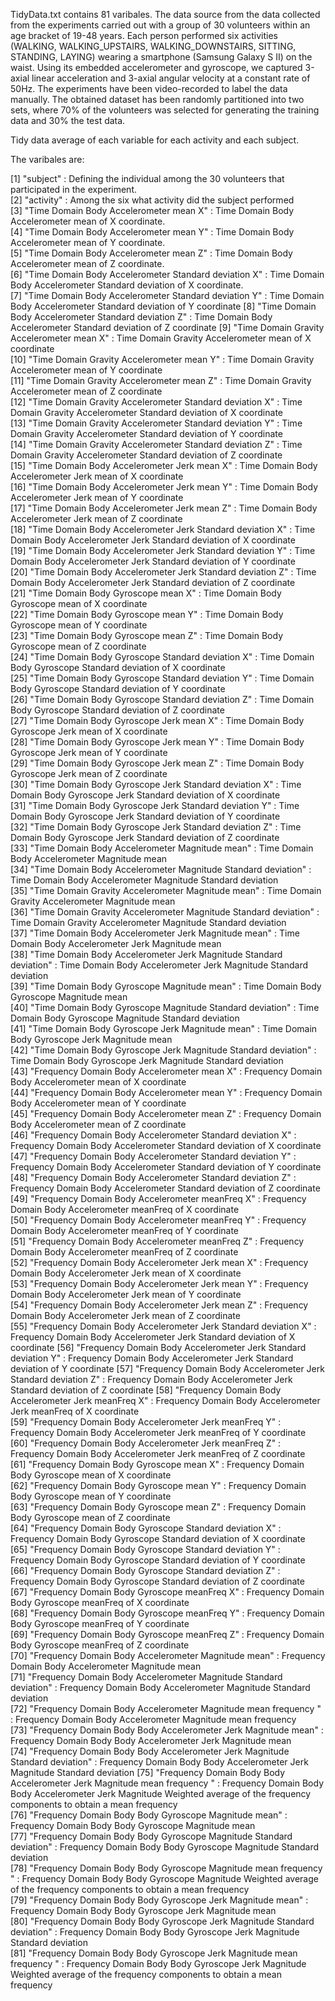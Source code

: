 TidyData.txt contains 81 varibales. The data source from the data collected from the experiments carried out with a group of 30 volunteers within 
an age bracket of 19-48 years. Each person performed six activities (WALKING, WALKING_UPSTAIRS, WALKING_DOWNSTAIRS, SITTING, STANDING, LAYING) 
wearing a smartphone (Samsung Galaxy S II) on the waist. Using its embedded accelerometer and gyroscope, we captured 3-axial linear acceleration 
and 3-axial angular velocity at a constant rate of 50Hz. The experiments have been video-recorded to label the data manually. The obtained dataset has 
been randomly partitioned into two sets, where 70% of the volunteers was selected for generating the training data and 30% the test data. 

Tidy data average of each variable for each activity and each subject.

The varibales are:  

 [1] "subject"  								    : Defining the individual among the 30 volunteers that participated in the experiment.                                                                  
 [2] "activity" 	       							    : Among the six what activity did the subject performed                                                                 
 [3] "Time Domain Body Accelerometer mean X"                			    : Time Domain Body Accelerometer mean of X coordinate.                  
 [4] "Time Domain Body Accelerometer mean Y"                 			    : Time Domain Body Accelerometer mean of Y coordinate.                 
 [5] "Time Domain Body Accelerometer mean Z"               		            : Time Domain Body Accelerometer mean of Z coordinate.                 
 [6] "Time Domain Body Accelerometer Standard deviation X"      	            : Time Domain Body Accelerometer Standard deviation of X coordinate.                 
 [7] "Time Domain Body Accelerometer Standard deviation Y"     		            : Time Domain Body Accelerometer Standard deviation of Y coordinate
 [8] "Time Domain Body Accelerometer Standard deviation Z"     		            : Time Domain Body Accelerometer Standard deviation of Z coordinate
 [9] "Time Domain Gravity Accelerometer mean X"              			    : Time Domain Gravity Accelerometer mean of X coordinate                
[10] "Time Domain Gravity Accelerometer mean Y"                                     : Time Domain Gravity Accelerometer mean of Y coordinate                      
[11] "Time Domain Gravity Accelerometer mean Z"                                     : Time Domain Gravity Accelerometer mean of Z coordinate                      
[12] "Time Domain Gravity Accelerometer Standard deviation X"                       : Time Domain Gravity Accelerometer Standard deviation of X coordinate        
[13] "Time Domain Gravity Accelerometer Standard deviation Y"                       : Time Domain Gravity Accelerometer Standard deviation of Y coordinate        
[14] "Time Domain Gravity Accelerometer Standard deviation Z"                       : Time Domain Gravity Accelerometer Standard deviation of Z coordinate        
[15] "Time Domain Body Accelerometer Jerk mean X"                                   : Time Domain Body Accelerometer Jerk mean of X coordinate                    
[16] "Time Domain Body Accelerometer Jerk mean Y"                                   : Time Domain Body Accelerometer Jerk mean of Y coordinate                    
[17] "Time Domain Body Accelerometer Jerk mean Z"                                   : Time Domain Body Accelerometer Jerk mean of Z coordinate                    
[18] "Time Domain Body Accelerometer Jerk Standard deviation X"                     : Time Domain Body Accelerometer Jerk Standard deviation of X coordinate      
[19] "Time Domain Body Accelerometer Jerk Standard deviation Y"                     : Time Domain Body Accelerometer Jerk Standard deviation of Y coordinate      
[20] "Time Domain Body Accelerometer Jerk Standard deviation Z"                     : Time Domain Body Accelerometer Jerk Standard deviation of Z coordinate      
[21] "Time Domain Body Gyroscope mean X"                                            : Time Domain Body Gyroscope mean of X coordinate                             
[22] "Time Domain Body Gyroscope mean Y"                                            : Time Domain Body Gyroscope mean of Y coordinate                             
[23] "Time Domain Body Gyroscope mean Z"                                            : Time Domain Body Gyroscope mean of Z coordinate                             
[24] "Time Domain Body Gyroscope Standard deviation X"                              : Time Domain Body Gyroscope Standard deviation of X coordinate               
[25] "Time Domain Body Gyroscope Standard deviation Y"                              : Time Domain Body Gyroscope Standard deviation of Y coordinate               
[26] "Time Domain Body Gyroscope Standard deviation Z"                              : Time Domain Body Gyroscope Standard deviation of Z coordinate               
[27] "Time Domain Body Gyroscope Jerk mean X"                                       : Time Domain Body Gyroscope Jerk mean of X coordinate                        
[28] "Time Domain Body Gyroscope Jerk mean Y"                                       : Time Domain Body Gyroscope Jerk mean of Y coordinate                        
[29] "Time Domain Body Gyroscope Jerk mean Z"                                       : Time Domain Body Gyroscope Jerk mean of Z coordinate                        
[30] "Time Domain Body Gyroscope Jerk Standard deviation X"                         : Time Domain Body Gyroscope Jerk Standard deviation of X coordinate          
[31] "Time Domain Body Gyroscope Jerk Standard deviation Y"                         : Time Domain Body Gyroscope Jerk Standard deviation of Y coordinate          
[32] "Time Domain Body Gyroscope Jerk Standard deviation Z"                         : Time Domain Body Gyroscope Jerk Standard deviation of Z coordinate          
[33] "Time Domain Body Accelerometer Magnitude mean"                                : Time Domain Body Accelerometer Magnitude mean                             
[34] "Time Domain Body Accelerometer Magnitude Standard deviation"                  : Time Domain Body Accelerometer Magnitude Standard deviation               
[35] "Time Domain Gravity Accelerometer Magnitude mean"                             : Time Domain Gravity Accelerometer Magnitude mean                          
[36] "Time Domain Gravity Accelerometer Magnitude Standard deviation"               : Time Domain Gravity Accelerometer Magnitude Standard deviation            
[37] "Time Domain Body Accelerometer Jerk Magnitude mean"                           : Time Domain Body Accelerometer Jerk Magnitude mean                        
[38] "Time Domain Body Accelerometer Jerk Magnitude Standard deviation"             : Time Domain Body Accelerometer Jerk Magnitude Standard deviation          
[39] "Time Domain Body Gyroscope Magnitude mean"                                    : Time Domain Body Gyroscope Magnitude mean                                 
[40] "Time Domain Body Gyroscope Magnitude Standard deviation"                      : Time Domain Body Gyroscope Magnitude Standard deviation                   
[41] "Time Domain Body Gyroscope Jerk Magnitude mean"                               : Time Domain Body Gyroscope Jerk Magnitude mean                            
[42] "Time Domain Body Gyroscope Jerk Magnitude Standard deviation"                 : Time Domain Body Gyroscope Jerk Magnitude Standard deviation              
[43] "Frequency Domain Body Accelerometer mean X"                                   : Frequency Domain Body Accelerometer mean of X coordinate                    
[44] "Frequency Domain Body Accelerometer mean Y"                                   : Frequency Domain Body Accelerometer mean of Y coordinate                    
[45] "Frequency Domain Body Accelerometer mean Z"                                   : Frequency Domain Body Accelerometer mean of Z coordinate                    
[46] "Frequency Domain Body Accelerometer Standard deviation X"                     : Frequency Domain Body Accelerometer Standard deviation of X coordinate      
[47] "Frequency Domain Body Accelerometer Standard deviation Y"                     : Frequency Domain Body Accelerometer Standard deviation of Y coordinate      
[48] "Frequency Domain Body Accelerometer Standard deviation Z"                     : Frequency Domain Body Accelerometer Standard deviation of Z coordinate      
[49] "Frequency Domain Body Accelerometer meanFreq X"                               : Frequency Domain Body Accelerometer meanFreq of X coordinate                
[50] "Frequency Domain Body Accelerometer meanFreq Y"                               : Frequency Domain Body Accelerometer meanFreq of Y coordinate                
[51] "Frequency Domain Body Accelerometer meanFreq Z"                               : Frequency Domain Body Accelerometer meanFreq of Z coordinate                
[52] "Frequency Domain Body Accelerometer Jerk mean X"                              : Frequency Domain Body Accelerometer Jerk mean of X coordinate               
[53] "Frequency Domain Body Accelerometer Jerk mean Y"                              : Frequency Domain Body Accelerometer Jerk mean of Y coordinate               
[54] "Frequency Domain Body Accelerometer Jerk mean Z"                              : Frequency Domain Body Accelerometer Jerk mean of Z coordinate               
[55] "Frequency Domain Body Accelerometer Jerk Standard deviation X"                : Frequency Domain Body Accelerometer Jerk Standard deviation of X coordinate 
[56] "Frequency Domain Body Accelerometer Jerk Standard deviation Y"                : Frequency Domain Body Accelerometer Jerk Standard deviation of Y coordinate 
[57] "Frequency Domain Body Accelerometer Jerk Standard deviation Z"                : Frequency Domain Body Accelerometer Jerk Standard deviation of Z coordinate 
[58] "Frequency Domain Body Accelerometer Jerk meanFreq X"                          : Frequency Domain Body Accelerometer Jerk meanFreq of X coordinate           
[59] "Frequency Domain Body Accelerometer Jerk meanFreq Y"                          : Frequency Domain Body Accelerometer Jerk meanFreq of Y coordinate           
[60] "Frequency Domain Body Accelerometer Jerk meanFreq Z"                          : Frequency Domain Body Accelerometer Jerk meanFreq of Z coordinate           
[61] "Frequency Domain Body Gyroscope mean X"                                       : Frequency Domain Body Gyroscope mean of X coordinate                        
[62] "Frequency Domain Body Gyroscope mean Y"                                       : Frequency Domain Body Gyroscope mean of Y coordinate                        
[63] "Frequency Domain Body Gyroscope mean Z"                                       : Frequency Domain Body Gyroscope mean of Z coordinate                        
[64] "Frequency Domain Body Gyroscope Standard deviation X"                         : Frequency Domain Body Gyroscope Standard deviation of X coordinate          
[65] "Frequency Domain Body Gyroscope Standard deviation Y"                         : Frequency Domain Body Gyroscope Standard deviation of Y coordinate          
[66] "Frequency Domain Body Gyroscope Standard deviation Z"                         : Frequency Domain Body Gyroscope Standard deviation of Z coordinate          
[67] "Frequency Domain Body Gyroscope meanFreq X"                                   : Frequency Domain Body Gyroscope meanFreq of X coordinate                    
[68] "Frequency Domain Body Gyroscope meanFreq Y"                                   : Frequency Domain Body Gyroscope meanFreq of Y coordinate                    
[69] "Frequency Domain Body Gyroscope meanFreq Z"                                   : Frequency Domain Body Gyroscope meanFreq of Z coordinate                    
[70] "Frequency Domain Body Accelerometer Magnitude mean"                           : Frequency Domain Body Accelerometer Magnitude mean                        
[71] "Frequency Domain Body Accelerometer Magnitude Standard deviation"             : Frequency Domain Body Accelerometer Magnitude Standard deviation          
[72] "Frequency Domain Body Accelerometer Magnitude mean frequency "                : Frequency Domain Body Accelerometer Magnitude mean frequency              
[73] "Frequency Domain Body Body Accelerometer Jerk Magnitude mean"                 : Frequency Domain Body Body Accelerometer Jerk Magnitude mean              
[74] "Frequency Domain Body Body Accelerometer Jerk Magnitude Standard deviation"   : Frequency Domain Body Body Accelerometer Jerk Magnitude Standard deviation
[75] "Frequency Domain Body Body Accelerometer Jerk Magnitude mean frequency "      : Frequency Domain Body Body Accelerometer Jerk Magnitude Weighted average of the frequency components to obtain a mean frequency    
[76] "Frequency Domain Body Body Gyroscope Magnitude mean"                          : Frequency Domain Body Body Gyroscope Magnitude mean                       
[77] "Frequency Domain Body Body Gyroscope Magnitude Standard deviation"            : Frequency Domain Body Body Gyroscope Magnitude Standard deviation         
[78] "Frequency Domain Body Body Gyroscope Magnitude mean frequency "               : Frequency Domain Body Body Gyroscope Magnitude Weighted average of the frequency components to obtain a mean frequency             
[79] "Frequency Domain Body Body Gyroscope Jerk Magnitude mean"                     : Frequency Domain Body Body Gyroscope Jerk Magnitude mean                  
[80] "Frequency Domain Body Body Gyroscope Jerk Magnitude Standard deviation"       : Frequency Domain Body Body Gyroscope Jerk Magnitude Standard deviation    
[81] "Frequency Domain Body Body Gyroscope Jerk Magnitude mean frequency "          : Frequency Domain Body Body Gyroscope Jerk Magnitude Weighted average of the frequency components to obtain a mean frequency 